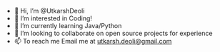 - 👋 Hi, I’m @UtkarshDeoli
- 👀 I’m interested in Coding!
- 🌱 I’m currently learning Java/Python
- 💞️ I’m looking to collaborate on open source projects for experience 
- 📫 To reach me Email me at utkarsh.deoli@gmail.com
